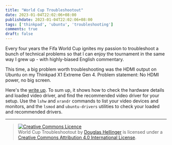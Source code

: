 ```yaml
---
title: "World Cup Troubleshootout"
date: 2023-01-04T22:02:06+08:00
publishdate: 2023-01-04T22:02:06+08:00
tags: ['thinkpad', 'ubuntu', 'troubleshooting']
comments: true
draft: false
---
```


Every four years the Fifa World Cup ignites my passion to troubleshoot a bunch of technical problems so that I can enjoy the tournament in the same way I grew up - with highly-biased English commentary.

This time, a big problem worth troubleshooting was the HDMI output on Ubuntu on my Thinkpad X1 Extreme Gen 4. Problem statement: No HDMI power, no big screen.

Here's the [write up](../../how-to/enable-hdmi-on-thinkpad-x1-extreme-gen-4/). To sum up, it shows how to check the hardware details and loaded video driver, and find the recommended video driver for your setup. Use the `lshw` and `xrandr` commands to list your video devices and monitors, and the `lsmod` and `ubuntu-drivers` utilities to check your loaded and recommended drivers.

---

> <a rel="license" href="http://creativecommons.org/licenses/by/4.0/"><img alt="Creative Commons Licence" style="border-width:0" src="https://i.creativecommons.org/l/by/4.0/80x15.png" /></a><br /><span xmlns:dct="http://purl.org/dc/terms/" href="http://purl.org/dc/dcmitype/StillImage" property="dct:title" rel="dct:type">World Cup Troubleshootout</span> by <a xmlns:cc="http://creativecommons.org/ns#" href="douglashellinger.com" property="cc:attributionName" rel="cc:attributionURL">Douglas Hellinger</a> is licensed under a <a rel="license" href="http://creativecommons.org/licenses/by/4.0/">Creative Commons Attribution 4.0 International License</a>.